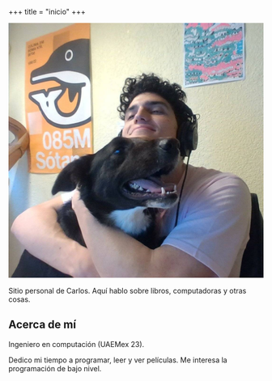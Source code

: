 +++
title = "inicio"
+++

![Tintan y yo](/images/tintan_y_yo.jpg)

Sitio personal de Carlos. Aquí hablo sobre libros,
computadoras y otras cosas.

## Acerca de mí

Ingeniero en computación (UAEMex 23). 

Dedico mi tiempo a programar, leer y ver películas. Me interesa la programación de bajo nivel.
